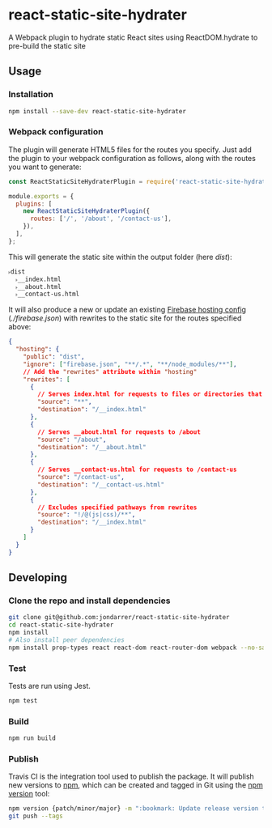 # react-static-site-hydrater

A Webpack plugin to hydrate static React sites using ReactDOM.hydrate to
pre-build the static site

## Usage

### Installation

```bash
npm install --save-dev react-static-site-hydrater
```

### Webpack configuration

The plugin will generate HTML5 files for the routes you specify. Just add the
plugin to your webpack configuration as follows, along with the routes you want
to generate:

```js
const ReactStaticSiteHydraterPlugin = require('react-static-site-hydrater');

module.exports = {
  plugins: [
    new ReactStaticSiteHydraterPlugin({
      routes: ['/', '/about', '/contact-us'],
    }),
  ],
};
```

This will generate the static site within the output folder (here _dist_):

```txt
˫dist
  ˫__index.html
  ˫__about.html
  ˫__contact-us.html
```

It will also produce a new or update an existing
[Firebase hosting config](https://firebase.google.com/docs/hosting/full-config)
(_./firebase.json_) with rewrites to the static site for the routes specified
above:

```json
{
  "hosting": {
    "public": "dist",
    "ignore": ["firebase.json", "**/.*", "**/node_modules/**"],
    // Add the "rewrites" attribute within "hosting"
    "rewrites": [
      {
        // Serves index.html for requests to files or directories that do not exist
        "source": "**",
        "destination": "/__index.html"
      },
      {
        // Serves __about.html for requests to /about
        "source": "/about",
        "destination": "/__about.html"
      },
      {
        // Serves __contact-us.html for requests to /contact-us
        "source": "/contact-us",
        "destination": "/__contact-us.html"
      },
      {
        // Excludes specified pathways from rewrites
        "source": "!/@(js|css)/**",
        "destination": "/__index.html"
      }
    ]
  }
}
```

## Developing

### Clone the repo and install dependencies

```bash
git clone git@github.com:jondarrer/react-static-site-hydrater
cd react-static-site-hydrater
npm install
# Also install peer dependencies
npm install prop-types react react-dom react-router-dom webpack --no-save
```

### Test

Tests are run using Jest.

```bash
npm test
```

### Build

```bash
npm run build
```

### Publish

Travis CI is the integration tool used to publish the package. It will publish
new versions to [npm](https://docs.npmjs.com/cli/version), which can be created
and tagged in Git using the [npm version](https://docs.npmjs.com/cli/version)
tool:

```bash
npm version {patch/minor/major} -m ":bookmark: Update release version to %s"
git push --tags
```
